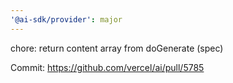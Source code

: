 ```yaml
---
'@ai-sdk/provider': major
---
```


chore: return content array from doGenerate (spec)

Commit: https://github.com/vercel/ai/pull/5785
